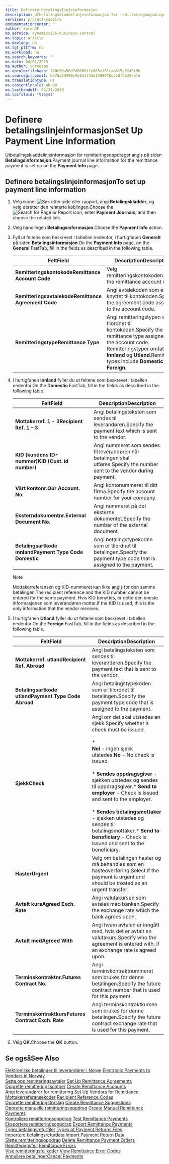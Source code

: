 ```yaml
---
title: Definere betalingslinjeinformasjon
description: Utbetalingskladdelinjeinformasjon for remitteringsoppdraget angis på siden Betalingsinformasjon.
services: project-madeira
documentationcenter: ''
author: SorenGP
ms.service: dynamics365-business-central
ms.topic: article
ms.devlang: na
ms.tgt_pltfrm: na
ms.workload: na
ms.search.keywords: ''
ms.date: 04/01/2019
ms.author: sgroespe
ms.openlocfilehash: 208e56a58d7d8000ffe085e181caa815c8245f9b
ms.sourcegitcommit: bd78a5d990c9e83174da1409076c22df8b35eafd
ms.translationtype: HT
ms.contentlocale: nb-NO
ms.lasthandoff: 03/31/2019
ms.locfileid: "916241"
---
```

# <a name="set-up-payment-line-information"></a><span data-ttu-id="e01a4-103">Definere betalingslinjeinformasjon</span><span class="sxs-lookup"><span data-stu-id="e01a4-103">Set Up Payment Line Information</span></span>
<span data-ttu-id="e01a4-104">Utbetalingskladdelinjeinformasjon for remitteringsoppdraget angis på siden **Betalingsinformasjon**.</span><span class="sxs-lookup"><span data-stu-id="e01a4-104">Payment journal line information for the remittance payment is set up on the **Payment Info** page.</span></span>  

## <a name="to-set-up-payment-line-information"></a><span data-ttu-id="e01a4-105">Definere betalingslinjeinformasjon</span><span class="sxs-lookup"><span data-stu-id="e01a4-105">To set up payment line information</span></span>  

1.  <span data-ttu-id="e01a4-106">Velg ikonet ![Søk etter side eller rapport](../../media/ui-search/search_small.png "Søk etter side eller rapport"), angi **Betalingskladder**, og velg deretter den relaterte koblingen.</span><span class="sxs-lookup"><span data-stu-id="e01a4-106">Choose the ![Search for Page or Report](../../media/ui-search/search_small.png "Search for Page or Report icon") icon, enter **Payment Journals**, and then choose the related link.</span></span>  
2.  <span data-ttu-id="e01a4-107">Velg handlingen **Betalingsinformasjon**.</span><span class="sxs-lookup"><span data-stu-id="e01a4-107">Choose the **Payment Info** action.</span></span>  
3.  <span data-ttu-id="e01a4-108">Fyll ut feltene som beskrevet i tabellen nedenfor, i hurtigfanen **Generelt** på siden **Betalingsinformasjon**.</span><span class="sxs-lookup"><span data-stu-id="e01a4-108">On the **Payment Info** page, on the **General** FastTab, fill in the fields as described in the following table.</span></span>  

    |<span data-ttu-id="e01a4-109">Felt</span><span class="sxs-lookup"><span data-stu-id="e01a4-109">Field</span></span>|<span data-ttu-id="e01a4-110">Description</span><span class="sxs-lookup"><span data-stu-id="e01a4-110">Description</span></span>|  
    |---------------------------------|---------------------------------------|  
    |<span data-ttu-id="e01a4-111">**Remitteringskontokode**</span><span class="sxs-lookup"><span data-stu-id="e01a4-111">**Remittance Account Code**</span></span>|<span data-ttu-id="e01a4-112">Velg remitteringskontokoden.</span><span class="sxs-lookup"><span data-stu-id="e01a4-112">Select the remittance account code.</span></span>|  
    |<span data-ttu-id="e01a4-113">**Remitteringsavtalekode**</span><span class="sxs-lookup"><span data-stu-id="e01a4-113">**Remittance Agreement Code**</span></span>|<span data-ttu-id="e01a4-114">Angi avtalekoden som er knyttet til kontokoden.</span><span class="sxs-lookup"><span data-stu-id="e01a4-114">Specify the agreement code assigned to the account code.</span></span>|  
    |<span data-ttu-id="e01a4-115">**Remitteringstype**</span><span class="sxs-lookup"><span data-stu-id="e01a4-115">**Remittance Type**</span></span>|<span data-ttu-id="e01a4-116">Angi remitteringstypen som er tilordnet til kontokoden.</span><span class="sxs-lookup"><span data-stu-id="e01a4-116">Specify the remittance type assigned to the account code.</span></span> <span data-ttu-id="e01a4-117">Remitteringstyper omfatter **Innland** og **Utland**.</span><span class="sxs-lookup"><span data-stu-id="e01a4-117">Remittance types include **Domestic** and **Foreign**.</span></span>|  

4.  <span data-ttu-id="e01a4-118">I hurtigfanen **Innland** fyller du ut feltene som beskrevet i tabellen nedenfor.</span><span class="sxs-lookup"><span data-stu-id="e01a4-118">On the **Domestic** FastTab, fill in the fields as described in the following table.</span></span>  

    |<span data-ttu-id="e01a4-119">Felt</span><span class="sxs-lookup"><span data-stu-id="e01a4-119">Field</span></span>|<span data-ttu-id="e01a4-120">Description</span><span class="sxs-lookup"><span data-stu-id="e01a4-120">Description</span></span>|  
    |---------------------------------|---------------------------------------|  
    |<span data-ttu-id="e01a4-121">**Mottakerref. 1 - 3**</span><span class="sxs-lookup"><span data-stu-id="e01a4-121">**Recipient Ref. 1 – 3**</span></span>|<span data-ttu-id="e01a4-122">Angi betalingsteksten som sendes til leverandøren.</span><span class="sxs-lookup"><span data-stu-id="e01a4-122">Specify the payment text which is sent to the vendor.</span></span>|  
    |<span data-ttu-id="e01a4-123">**KID (kundens ID-nummer)**</span><span class="sxs-lookup"><span data-stu-id="e01a4-123">**KID (Cust. id number)**</span></span>|<span data-ttu-id="e01a4-124">Angi nummeret som sendes til leverandøren når betalingen skal utføres.</span><span class="sxs-lookup"><span data-stu-id="e01a4-124">Specify the number sent to the vendor during payment.</span></span>|  
    |<span data-ttu-id="e01a4-125">**Vårt kontonr.**</span><span class="sxs-lookup"><span data-stu-id="e01a4-125">**Our Account. No.**</span></span>|<span data-ttu-id="e01a4-126">Angi kontonummeret til ditt firma.</span><span class="sxs-lookup"><span data-stu-id="e01a4-126">Specify the account number for your company.</span></span>|  
    |<span data-ttu-id="e01a4-127">**Eksterndokumentnr.**</span><span class="sxs-lookup"><span data-stu-id="e01a4-127">**External Document No.**</span></span>|<span data-ttu-id="e01a4-128">Angi nummeret på det eksterne dokumentet.</span><span class="sxs-lookup"><span data-stu-id="e01a4-128">Specify the number of the external document.</span></span>|  
    |<span data-ttu-id="e01a4-129">**Betalingsartkode innland**</span><span class="sxs-lookup"><span data-stu-id="e01a4-129">**Payment Type Code Domestic**</span></span>|<span data-ttu-id="e01a4-130">Angi betalingstypekoden som er tilordnet til betalingen.</span><span class="sxs-lookup"><span data-stu-id="e01a4-130">Specify the payment type code that is assigned to the payment.</span></span>|  

    > [!NOTE]  
    >  <span data-ttu-id="e01a4-131">Mottakerreferansen og KID-nummeret kan ikke angis for den samme betalingen.</span><span class="sxs-lookup"><span data-stu-id="e01a4-131">The recipient reference and the KID number cannot be entered for the same payment.</span></span> <span data-ttu-id="e01a4-132">Hvis KID benyttes, er dette den eneste informasjonen som leverandøren mottar.</span><span class="sxs-lookup"><span data-stu-id="e01a4-132">If the KID is used, this is the only information that the vendor receives.</span></span>  

5.  <span data-ttu-id="e01a4-133">I hurtigfanen **Utland** fyller du ut feltene som beskrevet i tabellen nedenfor.</span><span class="sxs-lookup"><span data-stu-id="e01a4-133">On the **Foreign** FastTab, fill in the fields as described in the following table.</span></span>  

    |<span data-ttu-id="e01a4-134">Felt</span><span class="sxs-lookup"><span data-stu-id="e01a4-134">Field</span></span>|<span data-ttu-id="e01a4-135">Description</span><span class="sxs-lookup"><span data-stu-id="e01a4-135">Description</span></span>|  
    |---------------------------------|---------------------------------------|  
    |<span data-ttu-id="e01a4-136">**Mottakerref. utland**</span><span class="sxs-lookup"><span data-stu-id="e01a4-136">**Recipient Ref. Abroad**</span></span>|<span data-ttu-id="e01a4-137">Angi betalingsteksten som sendes til leverandøren.</span><span class="sxs-lookup"><span data-stu-id="e01a4-137">Specify the payment text that is sent to the vendor.</span></span>|  
    |<span data-ttu-id="e01a4-138">**Betalingsartkode utland**</span><span class="sxs-lookup"><span data-stu-id="e01a4-138">**Payment Type Code Abroad**</span></span>|<span data-ttu-id="e01a4-139">Angi betalingstypekoden som er tilordnet til betalingen.</span><span class="sxs-lookup"><span data-stu-id="e01a4-139">Specify the payment type code that is assigned to the payment.</span></span>|  
    |<span data-ttu-id="e01a4-140">**Sjekk**</span><span class="sxs-lookup"><span data-stu-id="e01a4-140">**Check**</span></span>|<span data-ttu-id="e01a4-141">Angi om det skal utstedes en sjekk.</span><span class="sxs-lookup"><span data-stu-id="e01a4-141">Specify whether a check must be issued.</span></span><br /><br /> * <br />                        <span data-ttu-id="e01a4-142">**Nei** - ingen sjekk utstedes.</span><span class="sxs-lookup"><span data-stu-id="e01a4-142">**No** - No check is issued.</span></span><br /><br /> <span data-ttu-id="e01a4-143">\* **Sendes oppdragsgiver** - sjekken utstedes og sendes til oppdragsgiver.</span><span class="sxs-lookup"><span data-stu-id="e01a4-143">\* **Send to employer** - Check is issued and sent to the employer.</span></span><br /><br /> <span data-ttu-id="e01a4-144">\* **Sendes betalingsmottaker** - sjekken utstedes og sendes til betalingsmottaker.</span><span class="sxs-lookup"><span data-stu-id="e01a4-144">\* **Send to beneficiary** - Check is issued and sent to the beneficiary.</span></span>|  
    |<span data-ttu-id="e01a4-145">**Haster**</span><span class="sxs-lookup"><span data-stu-id="e01a4-145">**Urgent**</span></span>|<span data-ttu-id="e01a4-146">Velg om betalingen haster og må behandles som en hasteoverføring.</span><span class="sxs-lookup"><span data-stu-id="e01a4-146">Select if the payment is urgent and should be treated as an urgent transfer.</span></span>|  
    |<span data-ttu-id="e01a4-147">**Avtalt kurs**</span><span class="sxs-lookup"><span data-stu-id="e01a4-147">**Agreed Exch. Rate**</span></span>|<span data-ttu-id="e01a4-148">Angi valutakursen som avtales med banken.</span><span class="sxs-lookup"><span data-stu-id="e01a4-148">Specify the exchange rate which the bank agrees upon.</span></span>|  
    |<span data-ttu-id="e01a4-149">**Avtalt med**</span><span class="sxs-lookup"><span data-stu-id="e01a4-149">**Agreed With**</span></span>|<span data-ttu-id="e01a4-150">Angi hvem avtalen er inngått med, hvis det er avtalt en valutakurs.</span><span class="sxs-lookup"><span data-stu-id="e01a4-150">Specify who the agreement is entered with, if an exchange rate is agreed upon.</span></span>|  
    |<span data-ttu-id="e01a4-151">**Terminskontraktnr.**</span><span class="sxs-lookup"><span data-stu-id="e01a4-151">**Futures Contract No.**</span></span>|<span data-ttu-id="e01a4-152">Angi terminskontraktnummeret som brukes for denne betalingen.</span><span class="sxs-lookup"><span data-stu-id="e01a4-152">Specify the future contract number that is used for this payment.</span></span>|  
    |<span data-ttu-id="e01a4-153">**Terminskontraktkurs**</span><span class="sxs-lookup"><span data-stu-id="e01a4-153">**Futures Contract Exch. Rate**</span></span>|<span data-ttu-id="e01a4-154">Angi terminskontraktkursen som brukes for denne betalingen.</span><span class="sxs-lookup"><span data-stu-id="e01a4-154">Specify the future contract exchange rate that is used for this payment.</span></span>|  

6.  <span data-ttu-id="e01a4-155">Velg **OK**.</span><span class="sxs-lookup"><span data-stu-id="e01a4-155">Choose the **OK** button.</span></span>  

## <a name="see-also"></a><span data-ttu-id="e01a4-156">Se også</span><span class="sxs-lookup"><span data-stu-id="e01a4-156">See Also</span></span>  
 <span data-ttu-id="e01a4-157">[Elektroniske betalinger til leverandører i Norge](electronic-payments-to-vendors-in-norway.md) </span><span class="sxs-lookup"><span data-stu-id="e01a4-157">[Electronic Payments to Vendors in Norway](electronic-payments-to-vendors-in-norway.md) </span></span>  
 <span data-ttu-id="e01a4-158">[Sette opp remitteringsavtaler](how-to-set-up-remittance-agreements.md) </span><span class="sxs-lookup"><span data-stu-id="e01a4-158">[Set Up Remittance Agreements](how-to-set-up-remittance-agreements.md) </span></span>  
 <span data-ttu-id="e01a4-159">[Opprette remitteringskontoer](how-to-create-remittance-accounts.md) </span><span class="sxs-lookup"><span data-stu-id="e01a4-159">[Create Remittance Accounts](how-to-create-remittance-accounts.md) </span></span>  
 <span data-ttu-id="e01a4-160">[Angi leverandører for remittering](how-to-set-up-vendors-for-remittance.md) </span><span class="sxs-lookup"><span data-stu-id="e01a4-160">[Set Up Vendors for Remittance](how-to-set-up-vendors-for-remittance.md) </span></span>  
 <span data-ttu-id="e01a4-161">[Mottakerreferansekoder](recipient-reference-codes.md) </span><span class="sxs-lookup"><span data-stu-id="e01a4-161">[Recipient Reference Codes](recipient-reference-codes.md) </span></span>  
 <span data-ttu-id="e01a4-162">[Opprette remitteringsforslag](how-to-create-remittance-suggestions.md) </span><span class="sxs-lookup"><span data-stu-id="e01a4-162">[Create Remittance Suggestions](how-to-create-remittance-suggestions.md) </span></span>  
 <span data-ttu-id="e01a4-163">[Opprette manuelle remitteringsoppdrag](how-to-create-manual-remittance-payments.md) </span><span class="sxs-lookup"><span data-stu-id="e01a4-163">[Create Manual Remittance Payments](how-to-create-manual-remittance-payments.md) </span></span>  
 <span data-ttu-id="e01a4-164">[Kontrollere remitteringsoppdrag](how-to-test-remittance-payments.md) </span><span class="sxs-lookup"><span data-stu-id="e01a4-164">[Test Remittance Payments](how-to-test-remittance-payments.md) </span></span>  
 <span data-ttu-id="e01a4-165">[Eksportere remitteringsoppdrag](how-to-export-remittance-payments.md) </span><span class="sxs-lookup"><span data-stu-id="e01a4-165">[Export Remittance Payments](how-to-export-remittance-payments.md) </span></span>  
 <span data-ttu-id="e01a4-166">[Typer betalingsreturfiler](types-of-payment-returns-files.md) </span><span class="sxs-lookup"><span data-stu-id="e01a4-166">[Types of Payment Returns Files](types-of-payment-returns-files.md) </span></span>  
 <span data-ttu-id="e01a4-167">[Importere betalingsreturdata](how-to-import-payment-return-data.md) </span><span class="sxs-lookup"><span data-stu-id="e01a4-167">[Import Payment Return Data](how-to-import-payment-return-data.md) </span></span>  
 <span data-ttu-id="e01a4-168">[Slette remitteringsoppdrag](how-to-delete-remittance-payment-orders.md) </span><span class="sxs-lookup"><span data-stu-id="e01a4-168">[Delete Remittance Payment Orders](how-to-delete-remittance-payment-orders.md) </span></span>  
 <span data-ttu-id="e01a4-169">[Remitteringsfeil](remittance-errors.md) </span><span class="sxs-lookup"><span data-stu-id="e01a4-169">[Remittance Errors](remittance-errors.md) </span></span>  
 <span data-ttu-id="e01a4-170">[Vise remitteringsfeilkoder](how-to-view-remittance-error-codes.md) </span><span class="sxs-lookup"><span data-stu-id="e01a4-170">[View Remittance Error Codes](how-to-view-remittance-error-codes.md) </span></span>  
 [<span data-ttu-id="e01a4-171">Annullere betalinger</span><span class="sxs-lookup"><span data-stu-id="e01a4-171">Cancel Payments</span></span>](how-to-cancel-payments.md)
